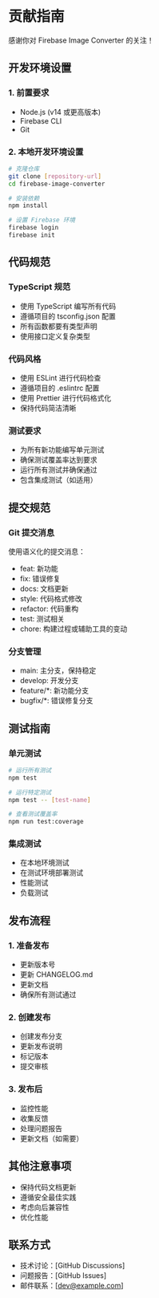 # 贡献指南

感谢你对 Firebase Image Converter 的关注！

## 开发环境设置

### 1. 前置要求
- Node.js (v14 或更高版本)
- Firebase CLI
- Git

### 2. 本地开发环境设置
```bash
# 克隆仓库
git clone [repository-url]
cd firebase-image-converter

# 安装依赖
npm install

# 设置 Firebase 环境
firebase login
firebase init
```

## 代码规范

### TypeScript 规范
- 使用 TypeScript 编写所有代码
- 遵循项目的 tsconfig.json 配置
- 所有函数都要有类型声明
- 使用接口定义复杂类型

### 代码风格
- 使用 ESLint 进行代码检查
- 遵循项目的 .eslintrc 配置
- 使用 Prettier 进行代码格式化
- 保持代码简洁清晰

### 测试要求
- 为所有新功能编写单元测试
- 确保测试覆盖率达到要求
- 运行所有测试并确保通过
- 包含集成测试（如适用）

## 提交规范

### Git 提交消息
使用语义化的提交消息：
- feat: 新功能
- fix: 错误修复
- docs: 文档更新
- style: 代码格式修改
- refactor: 代码重构
- test: 测试相关
- chore: 构建过程或辅助工具的变动

### 分支管理
- main: 主分支，保持稳定
- develop: 开发分支
- feature/*: 新功能分支
- bugfix/*: 错误修复分支

## 测试指南

### 单元测试
```bash
# 运行所有测试
npm test

# 运行特定测试
npm test -- [test-name]

# 查看测试覆盖率
npm run test:coverage
```

### 集成测试
- 在本地环境测试
- 在测试环境部署测试
- 性能测试
- 负载测试

## 发布流程

### 1. 准备发布
- 更新版本号
- 更新 CHANGELOG.md
- 更新文档
- 确保所有测试通过

### 2. 创建发布
- 创建发布分支
- 更新发布说明
- 标记版本
- 提交审核

### 3. 发布后
- 监控性能
- 收集反馈
- 处理问题报告
- 更新文档（如需要）

## 其他注意事项
- 保持代码文档更新
- 遵循安全最佳实践
- 考虑向后兼容性
- 优化性能

## 联系方式
- 技术讨论：[GitHub Discussions]
- 问题报告：[GitHub Issues]
- 邮件联系：[dev@example.com]
